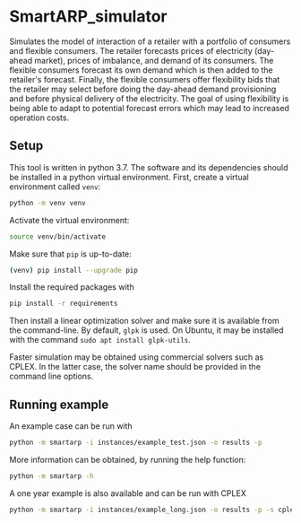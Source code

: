 # SmartARP_simulator

Simulates the model of interaction of a retailer with a portfolio of consumers and flexible consumers. 
The retailer forecasts prices of electricity (day-ahead market), prices of imbalance, and demand of its consumers. 
The flexible consumers forecast its own demand which is then added to the retailer's forecast. 
Finally, the flexible consumers offer flexibility bids that the retailer may select before doing the day-ahead 
demand provisioning and before physical delivery of the electricity. The goal of using flexibility is being able to 
adapt to potential forecast errors which may lead to increased operation costs.

## Setup
This tool is written in python 3.7.
The software and its dependencies should be installed in a python virtual environment. 
First, create a virtual environment called `venv`:

```bash
python -m venv venv
```

Activate the virtual environment:

```bash
source venv/bin/activate
```

Make sure that `pip` is up-to-date:

```bash
(venv) pip install --upgrade pip
```

Install the required packages with 

```bash
pip install -r requirements
```

Then install a linear optimization solver and make sure it is available from the command-line.
By default, `glpk` is used. On Ubuntu, it may be installed with the command `sudo apt install glpk-utils`.
 
Faster simulation may be obtained using commercial solvers such as CPLEX. 
In the latter case, the solver name should be provided in the command line options.

## Running example

An example case can be run with 

```bash
python -m smartarp -i instances/example_test.json -o results -p
```

More information can be obtained, by running the help function:

```bash
python -m smartarp -h
```

A one year example is also available and can be run with CPLEX

```bash
python -m smartarp -i instances/example_long.json -o results -p -s cplex 
```
